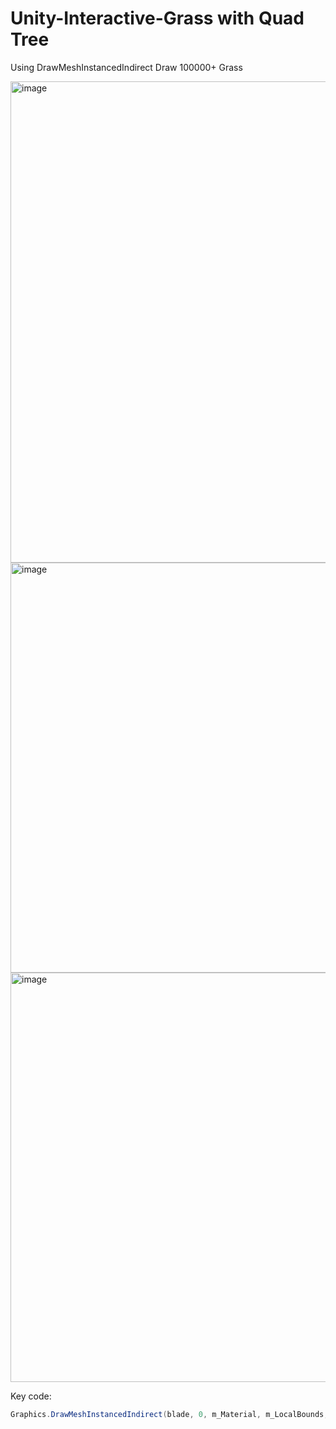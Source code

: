 # Unity-Interactive-Grass with Quad Tree
 Using DrawMeshInstancedIndirect Draw 100000+ Grass 

<img width="770" alt="image" src="https://github.com/Remyuu/Unity-Interactive-Grass/assets/64857501/2d97e67f-d2fa-41b4-8787-1add30e6ba20">
<img width="656" alt="image" src="https://github.com/Remyuu/Unity-Interactive-Grass/assets/64857501/a33440b9-8233-4586-80ef-a573dde197d2">
<img width="655" alt="image" src="https://github.com/Remyuu/Unity-Interactive-Grass/assets/64857501/5a415960-cc03-444f-9641-985921bf7435">

Key code:

```csharp
Graphics.DrawMeshInstancedIndirect(blade, 0, m_Material, m_LocalBounds, m_argsBuffer);
```

